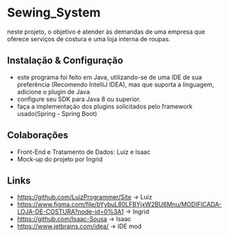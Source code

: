 # Sewing_System

neste projeto, o objetivo é atender às demandas de uma empresa que oferece serviços de costura e uma loja interna de roupas. 

## Instalação & Configuração

 - este programa foi feito em Java, utilizando-se de uma IDE de sua preferência (Recomendo IntelliJ IDEA), mas que suporta a linguagem, adicione o plugin de Java
 - configure seu SDK para Java 8 ou superior.
 - faça a implementação dos plugins solicitados pelo framework usado(Spring - Spring Boot)

## Colaborações
- Front-End e Tratamento de Dados: Luiz e Isaac
- Mock-up do projeto por Ingrid

## Links
- https://github.com/LuizProgrammer/Site -> Luiz
- https://www.figma.com/file/bYybuL80LFBYjxW2BU6Mnu/MODIFICADA-LOJA-DE-COSTURA?node-id=0%3A1 -> Ingrid
- https://github.com/Isaac-Sousa -> Isaac
- https://www.jetbrains.com/idea/ -> IDE mod